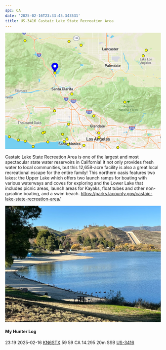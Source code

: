 ```yaml
---
spc: CA
date: '2025-02-16T23:33:45.343531'
title: US-3416 Castaic Lake State Recreation Area
---
```


![pasted_image.png](/static/pasted_image_0047.png)

Castaic Lake State Recreation Area is one of the largest and most spectacular state water reservoirs in California! It not only provides fresh water to local communities, but this 12,658-acre facility is also a great local recreational escape for the entire family! This northern oasis features two lakes: the Upper Lake which offers two launch ramps for boating with various waterways and coves for exploring and the Lower Lake that includes picnic areas, launch areas for Kayaks, float tubes and other non-gasoline boating, and a swim beach.
https://parks.lacounty.gov/castaic-lake-state-recreation-area/

![pasted_image001.png](/static/pasted_image001_0041.png)

#### My Hunter Log
23:19    2025-02-16    [KN6STX](https://qrz.com/db/KN6STX)    59    59    CA    14.295    20m    SSB    [US-3416](https://pota.app/#/park/US-3416)